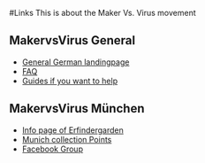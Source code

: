 #Links
This is about the Maker Vs. Virus movement
## MakervsVirus General
* [General German landingpage](https://www.makervsvirus.org/de/)
* [FAQ](https://www.makervsvirus.org/faq/)
* [Guides if you want to help](https://www.makervsvirus.org/guides/)



## MakervsVirus München
* [Info page of Erfindergarden](https://forums.erfindergarden.de/t/gesichtsvisier-gesichtsschild-faceshield-angebot-im-makervsvirus-hubmuenchen/538)
* [Munich collection Points](https://forums.erfindergarden.de/t/hubmuenchen-makervs-virus-sammelstellen/539/4)
* [Facebook Group](https://www.facebook.com/makervsvirusmuc/)